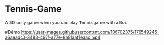 # Tennis-Game
A 3D unity game when you can play Tennis game with a Bot.

#Démo
https://user-images.githubusercontent.com/106702375/179549245-a6aeadc0-3483-497f-a77e-8a81aaf1eaac.mp4

